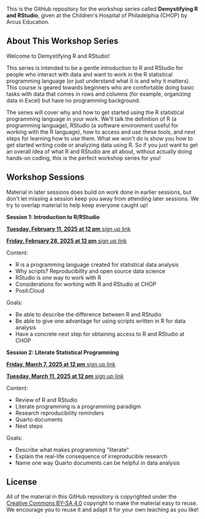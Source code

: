 This is the GitHub repository for the workshop series called **Demystifying R and RStudio**, given at the Children's Hospital of Philadelphia (CHOP) by Arcus Education.

## About This Workshop Series

Welcome to Demystifying R and RStudio! 

This series is intended to be a gentle introduction to R and RStudio for people who interact with  data and want to work in the R statistical programming language (or just understand what it is and why it matters). This course is geared towards beginners who are comfortable doing basic tasks with data that comes in rows and columns (for example, organizing data in Excel) but have no programming background.
 
The series will cover why and how to get started using the R statistical programming language in your work. We'll talk the definition of R (a programming language), RStudio (a software environment useful for working with the R language), how to access and use these tools, and next steps for learning how to use them.  What we won't do is show you how to get started writing code or analyzing data using R.  So if you just want to get an overall idea of what R and RStudio are all about, without actually doing hands-on coding, this is the perfect workshop series for you!

## Workshop Sessions

Material in later sessions does build on work done in earlier sessions, but don't let missing a session keep you away from attending later sessions.  We try to overlap material to help keep everyone caught up!

**Session 1: Introduction to R/RStudio**

[**Tuesday, February 11, 2025 at 12 pm** sign up link](https://events.teams.microsoft.com/event/00f9b136-11f7-4cf7-a423-832feae58543@a6112416-07b0-41a5-9bb1-d146b575c975)

[**Friday, February 28, 2025 at 12 pm** sign up link](https://events.teams.microsoft.com/event/d2151116-0066-4566-b91d-56ef4937ab59@a6112416-07b0-41a5-9bb1-d146b575c975)

Content:

* R is a programming language created for statistical data analysis
* Why scripts?  Reproducibility and open source data science
* RStudio is one way to work with R
* Considerations for working with R and RStudio at CHOP
* Posit.Cloud

Goals:

* Be able to describe the difference between R and RStudio
* Be able to give one advantage for using scripts written in R for data analysis
* Have a concrete next step for obtaining access to R and RStudio at CHOP

**Session 2: Literate Statistical Programming**

[**Friday, March 7, 2025 at 12 pm** sign up link](https://events.teams.microsoft.com/event/5d078fad-e471-4d61-89c1-02a9eae3c93d@a6112416-07b0-41a5-9bb1-d146b575c975)

[**Tuesday, March 11, 2025 at 12 pm** sign up link](https://events.teams.microsoft.com/event/900599ed-282e-45b0-a2c7-e87fcc6c2c39@a6112416-07b0-41a5-9bb1-d146b575c975)

Content:

* Review of R and RStudio
* Literate programming is a programming paradigm
* Research reproducibility reminders
* Quarto documents
* Next steps

Goals:

* Describe what makes programming "literate"
* Explain the real-life consequence of irreproducible research
* Name one way Quarto documents can be helpful in data analysis

## License

All of the material in this GitHub repository is copyrighted under the [Creative Commons BY-SA 4.0](https://creativecommons.org/licenses/by-sa/4.0/) copyright to make the material easy to reuse. 
We encourage you to reuse it and adapt it for your own teaching as you like!